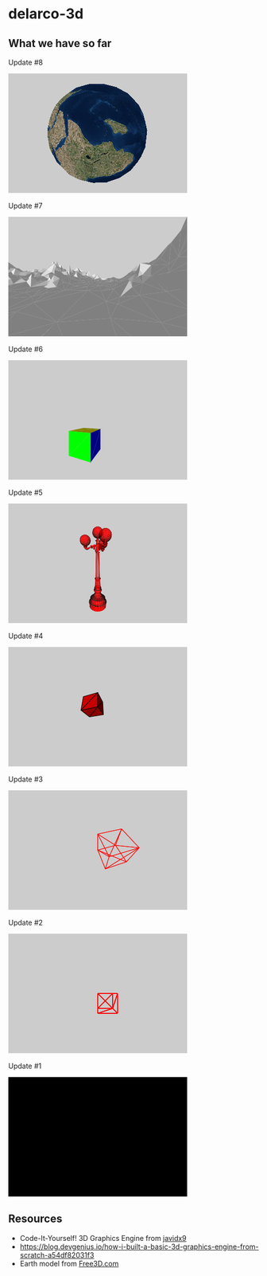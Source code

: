 # delarco-3d

## What we have so far

Update #8

![Earth](public/screenshots/ss08.png)

Update #7

![Mountains](public/screenshots/ss07.png)

Update #6

![A rotated cube](public/screenshots/ss06.png)

Update #5

![Lamp obj model](public/screenshots/ss05.png)

Update #4

![Ambient light](public/screenshots/ss04.png)

Update #3

![A spinning cube](public/screenshots/ss03.png)

Update #2

![A strange cube](public/screenshots/ss02.png)

Update #1

![Black screen](public/screenshots/ss01.png)



## Resources
* Code-It-Yourself! 3D Graphics Engine from [javidx9](https://www.youtube.com/@javidx9)
* https://blog.devgenius.io/how-i-built-a-basic-3d-graphics-engine-from-scratch-a54df82031f3
* Earth model from [Free3D.com](https://free3d.com/3d-model/earth-photorealistic-2k-927613.html)
